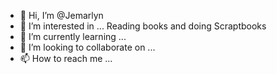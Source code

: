 - 👋 Hi, I’m @Jemarlyn
- 👀 I’m interested in ... Reading books and doing Scraptbooks
- 🌱 I’m currently learning ...
- 💞️ I’m looking to collaborate on ...
- 📫 How to reach me ...

<!---
Jemarlyn/Jemarlyn is a ✨ special ✨ repository because its `README.md` (this file) appears on your GitHub profile.
You can click the Preview link to take a look at your changes.
--->
